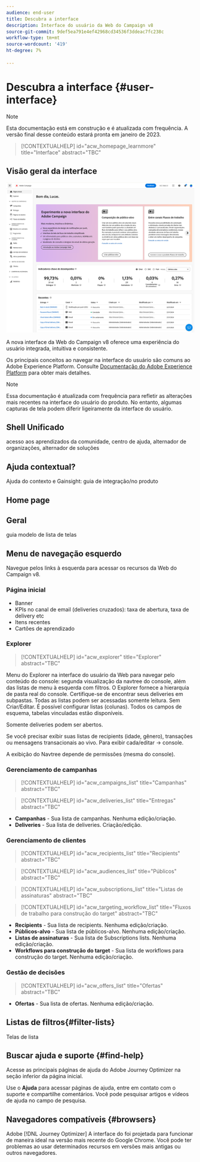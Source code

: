 ```yaml
---
audience: end-user
title: Descubra a interface
description: Interface do usuário da Web do Campaign v8
source-git-commit: 9def5ea791e4ef42968cd34536f3ddeac7fc238c
workflow-type: tm+mt
source-wordcount: '419'
ht-degree: 7%

---
```


# Descubra a interface {#user-interface}

>[!NOTE]
>
>Esta documentação está em construção e é atualizada com frequência. A versão final desse conteúdo estará pronta em janeiro de 2023.

>[!CONTEXTUALHELP]
>id="acw_homepage_learnmore"
>title="Interface"
>abstract="TBC"

## Visão geral da interface

![](assets/home.png)

A nova interface da Web do Campaign v8 oferece uma experiência do usuário integrada, intuitiva e consistente.

Os principais conceitos ao navegar na interface do usuário são comuns ao Adobe Experience Platform. Consulte [Documentação do Adobe Experience Platform](https://experienceleague.adobe.com/docs/experience-platform/landing/platform-ui/ui-guide.html#adobe-experience-platform-ui-guide) para obter mais detalhes.

>[!NOTE]
>
>Essa documentação é atualizada com frequência para refletir as alterações mais recentes na interface do usuário do produto. No entanto, algumas capturas de tela podem diferir ligeiramente da interface do usuário.


<!--
* console + web interface (overview, why use each of them)
* web UI made up of read-only lists that can be configured, show how to add columns
-->

## Shell Unificado

acesso aos aprendizados da comunidade, centro de ajuda, alternador de organizações, alternador de soluções

<!--
Org / Sub-org switcher to switch between instances. Only one for Alpha. Later: intermerdiate screen with Control Panel (beta). if v8 + ACS with one card per ACS instance. Maybe quickly explain the menu for Alpha?
-->

## Ajuda contextual?

Ajuda do contexto e Gainsight: guia de integração/no produto

## Home page

## Geral

guia modelo de lista de telas

## Menu de navegação esquerdo

Navegue pelos links à esquerda para acessar os recursos da Web do Campaign v8.

### Página inicial

* Banner
* KPIs no canal de email (deliveries cruzados): taxa de abertura, taxa de delivery etc
* Itens recentes
* Cartões de aprendizado

<!--
show global KPIs, recent items + left menu to access features)
CONTROL PANEL not alpha
Global report not alpha
-->

### Explorer

>[!CONTEXTUALHELP]
>id="acw_explorer"
>title="Explorer"
>abstract="TBC"

Menu do Explorer na interface do usuário da Web para navegar pelo conteúdo do console: segunda visualização da navtree do console, além das listas de menu à esquerda com filtros. O Explorer fornece a hierarquia de pasta real do console. Certifique-se de encontrar seus deliveries em subpastas. Todas as listas podem ser acessadas somente leitura. Sem Criar/Editar. É possível configurar listas (colunas). Todos os campos de esquema, tabelas vinculadas estão disponíveis.

Somente deliveries podem ser abertos.

Se você precisar exibir suas listas de recipients (idade, gênero), transações ou mensagens transacionais ao vivo. Para exibir cada/editar -> console.

A exibição do Navtree depende de permissões (mesma do console).

### Gerenciamento de campanhas

>[!CONTEXTUALHELP]
>id="acw_campaigns_list"
>title="Campanhas"
>abstract="TBC"

>[!CONTEXTUALHELP]
>id="acw_deliveries_list"
>title="Entregas"
>abstract="TBC"

* **Campanhas** - Sua lista de campanhas. Nenhuma edição/criação.
* **Deliveries** - Sua lista de deliveries. Criação/edição.

### Gerenciamento de clientes

>[!CONTEXTUALHELP]
>id="acw_recipients_list"
>title="Recipients"
>abstract="TBC"

>[!CONTEXTUALHELP]
>id="acw_audiences_list"
>title="Públicos"
>abstract="TBC"

>[!CONTEXTUALHELP]
>id="acw_subscriptions_list"
>title="Listas de assinaturas"
>abstract="TBC"

>[!CONTEXTUALHELP]
>id="acw_targeting_workflow_list"
>title="Fluxos de trabalho para construção do target"
>abstract="TBC"

* **Recipients** - Sua lista de recipients. Nenhuma edição/criação.
* **Públicos-alvo** - Sua lista de públicos-alvo. Nenhuma edição/criação.
* **Listas de assinaturas** - Sua lista de Subscriptions lists. Nenhuma edição/criação.
* **Workflows para construção do target** - Sua lista de workflows para construção do target. Nenhuma edição/criação.

### Gestão de decisões

>[!CONTEXTUALHELP]
>id="acw_offers_list"
>title="Ofertas"
>abstract="TBC"

* **Ofertas** - Sua lista de ofertas. Nenhuma edição/criação.

## Listas de filtros{#filter-lists}

Telas de lista

## Buscar ajuda e suporte {#find-help}

Acesse as principais páginas de ajuda do Adobe Journey Optimizer na seção inferior da página inicial.

Use o **Ajuda** para acessar páginas de ajuda, entre em contato com o suporte e compartilhe comentários. Você pode pesquisar artigos e vídeos de ajuda no campo de pesquisa.

## Navegadores compatíveis {#browsers}

Adobe [!DNL Journey Optimizer] A interface do foi projetada para funcionar de maneira ideal na versão mais recente do Google Chrome. Você pode ter problemas ao usar determinados recursos em versões mais antigas ou outros navegadores.

